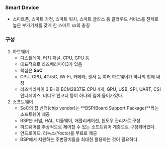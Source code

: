 ### Smart Device

- 스마트폰, 스마트 가전, 스마트 워치, 스마트 글라스 등 클라우드 서비스를 전제로 높은 부가가치를 갖게 한 스마트 xx의 총칭



### 구성

1. 하드웨어
   - 디스플레이, 터치 패널, CPU, GPU 등
   - 대표적으로 라즈베리파이3가 있음
   - 핵심은 **SoC**
   - CPU, GPU, 4G/5G, Wi-Fi, 카메라, 센서 등 여러 하드웨어가 하나의 칩에 내장
   - 라즈베리파이 3 B+의 BCM2837도 CPU 4개, GPU, USB, SPI, UART, CSI 인터페이스, 비디오 인코더 등이 하나의 칩에 들어가있다.
2. 소프트웨어
   - SoC의 칩 벤더(chip vendor)는 **BSP(Board Support Package)**라는 소프트웨어 제공
   - BSP는 커널, HAL, 미들웨어, 애플리케이션, 윈도우 관리자로 구성
   - 하드웨어를 추상적으로 제어할 수 있는 소프트웨어 계층으로 구성되어있다.
   - 안드로이드, 리눅스(Yocto)를 무료로 제공
   - BSP에서 지원하는 주변장치들을 최대한 활용하는 것이 필요하다.

